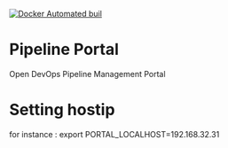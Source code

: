 [![Docker Automated buil](https://img.shields.io/docker/automated/jrottenberg/ffmpeg.svg?maxAge=2592000)](https://hub.docker.com/r/devopsopen/pipeline-portal/)

# Pipeline Portal
Open DevOps Pipeline Management Portal

# Setting hostip
for instance : export PORTAL_LOCALHOST=192.168.32.31  
